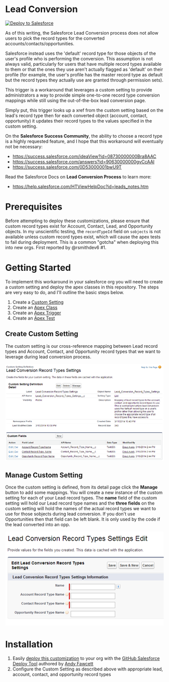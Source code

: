 Lead Conversion
===============

<a href="https://githubsfdeploy.herokuapp.com?owner=douglascayers&repo=sfdc-lead-conversion-record-types">
  <img alt="Deploy to Salesforce"
       src="https://raw.githubusercontent.com/afawcett/githubsfdeploy/master/src/main/webapp/resources/img/deploy.png">
</a>

As of this writing, the Salesforce Lead Conversion process does not
allow users to pick the record types for the converted accounts/contacts/opportunities.

Salesforce instead uses the 'default' record type for those objects of the user's profile
who is performing the conversion. This assumption is not always valid, particularly
for users that have multiple record types available to them or that the ones they
use aren't actually flagged as 'default' on their profile (for example, the user's profile
has the master record type as default but the record types they actually use are granted
through permission sets).

This trigger is a workaround that leverages a custom setting to provide administrators
a way to provide simple one-to-one record type conversion mappings while still using the out-of-the-box
lead conversion page.

Simply put, this trigger looks up a xref from the custom setting based on the lead's record type
then for each converted object (account, contact, opportunity) it updates their record types to
the values specified in the custom setting.

On the **Salesforce Success Community**, the ability to choose a record type is a highly requested feature,
and I hope that this workaround will eventually not be necessary:
* https://success.salesforce.com/ideaView?id=08730000000Bra8AAC
* https://success.salesforce.com/answers?id=90630000000gvCcAAI
* https://success.salesforce.com/0D53000001bwU9T

Read the Salesforce Docs on **Lead Conversion Process** to learn more:
* https://help.salesforce.com/HTViewHelpDoc?id=leads_notes.htm


Prerequisites
=============

Before attempting to deploy these customizations, please ensure that custom record types exist for Account, Contact, Lead, and Opportunity objects. In my unscientific testing, the `recordTypeId` field on `sobjects` is not available unless custom record types exist, which will cause the apex tests to fail during deployment. This is a common "gotcha" when deploying this into new orgs. First reported by @rsmithdev6 #1.


Getting Started
===============

To implement this workaround in your salesforce org you will need to create a custom setting and deploy
the apex classes in this repository. The steps are very easy to do, and I'll outline the basic steps below.

1. Create a [Custom Setting](http://help.salesforce.com/apex/HTViewHelpDoc?id=cs_about.htm&language=en_US)
2. Create an [Apex Class](http://help.salesforce.com/apex/HTViewHelpDoc?id=code_define_package.htm&language=en_US)
3. Create an [Apex Trigger](http://help.salesforce.com/apex/HTViewHelpDoc?id=code_define_trigger.htm&language=en_US)
4. Create an [Apex Test](http://help.salesforce.com/apex/HTViewHelpDoc?id=code_run_tests.htm&language=en_US)


Create Custom Setting
---------------------

The custom setting is our cross-reference mapping between Lead record types and Account, Contact, and Opportunity
record types that we want to leverage during lead conversion process.

![custom settings](/images/custom_settings.png)


Manage Custom Setting
---------------------

Once the custom setting is defined, from its detail page click the **Manage** button to add some mappings.
You will create a new instance of the custom setting for each of your Lead record types. The **name** field of the custom setting will hold our Lead record type names and the **three fields** on the custom setting will hold the names of the actual record types we want to use for those sobjects during lead conversion. If you don't use
Opportunities then that field can be left blank. It is only used by the code if the lead converted into an opp.

![manage settings](/images/manage_custom_settings.png)


Installation
============

1. Easily [deploy this customization](https://githubsfdeploy.herokuapp.com?owner=douglascayers&repo=sfdc-lead-conversion-record-types) to your org with the [GitHub Salesforce Deploy Tool](http://andyinthecloud.com/2013/09/24/deploy-direct-from-github-to-salesforce/) authored by [Andy Fawcett](https://twitter.com/andyinthecloud)
2. Configure the Custom Setting as described above with appropriate lead, account, contact, and opportunity record types
